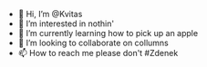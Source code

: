 - 👋 Hi, I’m @Kvitas
- 👀 I’m interested in nothin'
- 🌱 I’m currently learning how to pick up an apple
- 💞️ I’m looking to collaborate on collumns
- 📫 How to reach me please don't
#Zdenek
<!---
Kvitas/Kvitas is a ✨ special ✨ repository because its `README.md` (this file) appears on your GitHub profile.
You can click the Preview link to take a look at your changes.
--->
